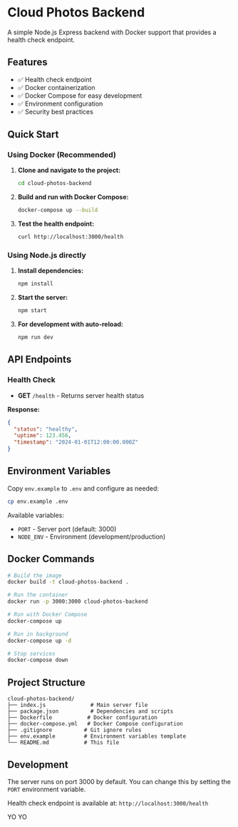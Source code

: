 # Cloud Photos Backend

A simple Node.js Express backend with Docker support that provides a health check endpoint.

## Features

- ✅ Health check endpoint
- ✅ Docker containerization
- ✅ Docker Compose for easy development
- ✅ Environment configuration
- ✅ Security best practices

## Quick Start

### Using Docker (Recommended)

1. **Clone and navigate to the project:**

   ```bash
   cd cloud-photos-backend
   ```

2. **Build and run with Docker Compose:**

   ```bash
   docker-compose up --build
   ```

3. **Test the health endpoint:**
   ```bash
   curl http://localhost:3000/health
   ```

### Using Node.js directly

1. **Install dependencies:**

   ```bash
   npm install
   ```

2. **Start the server:**

   ```bash
   npm start
   ```

3. **For development with auto-reload:**
   ```bash
   npm run dev
   ```

## API Endpoints

### Health Check

- **GET** `/health` - Returns server health status

**Response:**

```json
{
  "status": "healthy",
  "uptime": 123.456,
  "timestamp": "2024-01-01T12:00:00.000Z"
}
```

## Environment Variables

Copy `env.example` to `.env` and configure as needed:

```bash
cp env.example .env
```

Available variables:

- `PORT` - Server port (default: 3000)
- `NODE_ENV` - Environment (development/production)

## Docker Commands

```bash
# Build the image
docker build -t cloud-photos-backend .

# Run the container
docker run -p 3000:3000 cloud-photos-backend

# Run with Docker Compose
docker-compose up

# Run in background
docker-compose up -d

# Stop services
docker-compose down
```

## Project Structure

```
cloud-photos-backend/
├── index.js              # Main server file
├── package.json          # Dependencies and scripts
├── Dockerfile           # Docker configuration
├── docker-compose.yml   # Docker Compose configuration
├── .gitignore          # Git ignore rules
├── env.example         # Environment variables template
└── README.md           # This file
```

## Development

The server runs on port 3000 by default. You can change this by setting the `PORT` environment variable.

Health check endpoint is available at: `http://localhost:3000/health`

YO YO
